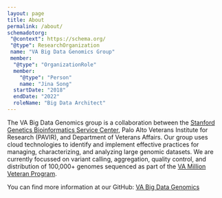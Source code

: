 ```yaml
---
layout: page
title: About
permalink: /about/
schemadotorg:
 "@context": https://schema.org/
 "@type": ResearchOrganization
 name: "VA Big Data Genomics Group"
 member:
  "@type": "OrganizationRole"
  member:
    "@type": "Person"
    name: "Jina Song"
  startDate: "2018"
  endDate: "2022"
  roleName: "Big Data Architect"
---
```


The VA Big Data Genomics group is a collaboration between the [Stanford Genetics Bioinformatics Service Center](https://med.stanford.edu/gbsc.html), Palo Alto Veterans Institute for Research (PAVIR), and Department of Veterans Affairs. Our group uses cloud technologies to identify and implement effective practices for managing, characterizing, and analyzing large genomic datasets. We are currently focussed on variant calling, aggregation, quality control, and distribution of 100,000+ genomes sequenced as part of the [VA Million Veteran Program](https://www.research.va.gov/mvp).

You can find more information at our GitHub:
[VA Big Data Genomics](https://github.com/va-big-data-genomics)

